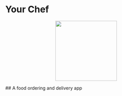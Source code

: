 # Your Chef
<p align="center">
  <img width="192" height="188" src="../../../Images/Your Chef/Your Chef.png">
</p>
## A food ordering and delivery app